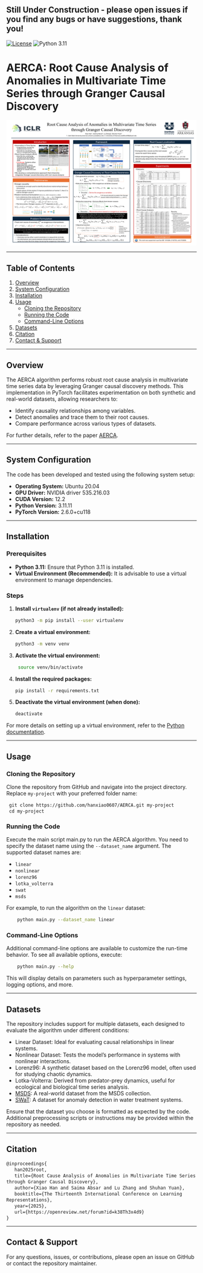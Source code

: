 ## Still Under Construction - please open issues if you find any bugs or have suggestions, thank you!

[![License](https://img.shields.io/badge/License-MIT-red.svg)](https://github.com/hanxiao0607/AERCA/blob/main/LICENSE)
![Python 3.11](https://img.shields.io/badge/python-3.11-blue.svg)
# AERCA: Root Cause Analysis of Anomalies in Multivariate Time Series through Granger Causal Discovery
<div align="center">
  <img src="https://github.com/hanxiao0607/AERCA/blob/main/other/poster.png" alt="AERCA Poster" />
</div>

---

## Table of Contents

1. [Overview](#overview)
2. [System Configuration](#system-configuration)
3. [Installation](#installation)
4. [Usage](#usage)
    - [Cloning the Repository](#cloning-the-repository)
    - [Running the Code](#running-the-code)
    - [Command-Line Options](#command-line-options)
5. [Datasets](#datasets)
6. [Citation](#citation)
7. [Contact & Support](#contact--support)

---

## Overview

The AERCA algorithm performs robust root cause analysis in multivariate time series data by leveraging Granger causal discovery methods. This implementation in PyTorch facilitates experimentation on both synthetic and real-world datasets, allowing researchers to:
- Identify causality relationships among variables.
- Detect anomalies and trace them to their root causes.
- Compare performance across various types of datasets.

For further details, refer to the paper [AERCA](https://openreview.net/forum?id=k38Th3x4d9).

---

## System Configuration

The code has been developed and tested using the following system setup:

- **Operating System:** Ubuntu 20.04
- **GPU Driver:** NVIDIA driver 535.216.03
- **CUDA Version:** 12.2
- **Python Version:** 3.11.11
- **PyTorch Version:** 2.6.0+cu118

---

## Installation

### Prerequisites

- **Python 3.11:** Ensure that Python 3.11 is installed.
- **Virtual Environment (Recommended):** It is advisable to use a virtual environment to manage dependencies.

### Steps

1. **Install `virtualenv` (if not already installed):**

   ```bash
   python3 -m pip install --user virtualenv
    ```
   
2. **Create a virtual environment:**

   ```bash
   python3 -m venv venv
   ```
3. **Activate the virtual environment:**

   ```bash
    source venv/bin/activate
    ```
4. **Install the required packages:**
    
    ```bash
    pip install -r requirements.txt
    ```
   
5. **Deactivate the virtual environment (when done):**

   ```bash
   deactivate
   ```
   
For more details on setting up a virtual environment, refer to the [Python documentation](https://docs.python.org/3/tutorial/venv.html).

---

## Usage
### Cloning the Repository
Clone the repository from GitHub and navigate into the project directory. Replace `my-project` with your preferred folder name:


     git clone https://github.com/hanxiao0607/AERCA.git my-project
     cd my-project

### Running the Code
Execute the main script main.py to run the AERCA algorithm. You need to specify the dataset name using the `--dataset_name` argument. The supported dataset names are:

   - `linear`
   - `nonlinear`
   - `lorenz96`
   - `lotka_volterra`
   - `swat`
   - `msds`

For example, to run the algorithm on the `linear` dataset:

```bash
    python main.py --dataset_name linear
```

### Command-Line Options
Additional command-line options are available to customize the run-time behavior. To see all available options, execute:

```bash
    python main.py --help
```

This will display details on parameters such as hyperparameter settings, logging options, and more.

---

## Datasets
The repository includes support for multiple datasets, each designed to evaluate the algorithm under different conditions:

- Linear Dataset: Ideal for evaluating causal relationships in linear systems.
- Nonlinear Dataset: Tests the model’s performance in systems with nonlinear interactions.
- Lorenz96: A synthetic dataset based on the Lorenz96 model, often used for studying chaotic dynamics.
- Lotka-Volterra: Derived from predator-prey dynamics, useful for ecological and biological time series analysis.
- [MSDS](https://github.com/hanxiao0607/AERCA/tree/main/datasets/msds): A real-world dataset from the MSDS collection.
- [SWaT](https://github.com/hanxiao0607/AERCA/tree/main/datasets/swat): A dataset for anomaly detection in water treatment systems.

Ensure that the dataset you choose is formatted as expected by the code. Additional preprocessing scripts or instructions may be provided within the repository as needed.

---

## Citation
```
@inproceedings{
   han2025root,
   title={Root Cause Analysis of Anomalies in Multivariate Time Series through Granger Causal Discovery},
   author={Xiao Han and Saima Absar and Lu Zhang and Shuhan Yuan},
   booktitle={The Thirteenth International Conference on Learning Representations},
   year={2025},
   url={https://openreview.net/forum?id=k38Th3x4d9}
}
```

---

## Contact & Support
For any questions, issues, or contributions, please open an issue on GitHub or contact the repository maintainer.